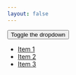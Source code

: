 ```yaml
---
layout: false
---
```


<div>
    <button type="button" id="menuTrigger" class="btn">Toggle the dropdown</button>
    <ul data-dropdown data-dropdown-trigger="#menuTrigger" class="hidden p-4 bg-white shadow rounded-lg text-black">
        <li>
            <a href="#">Item 1</a>
        </li>
        <li>
            <a href="#">Item 2</a>
        </li>
        <li>
            <a href="#">Item 3</a>
        </li>
    </ul>
</div>
